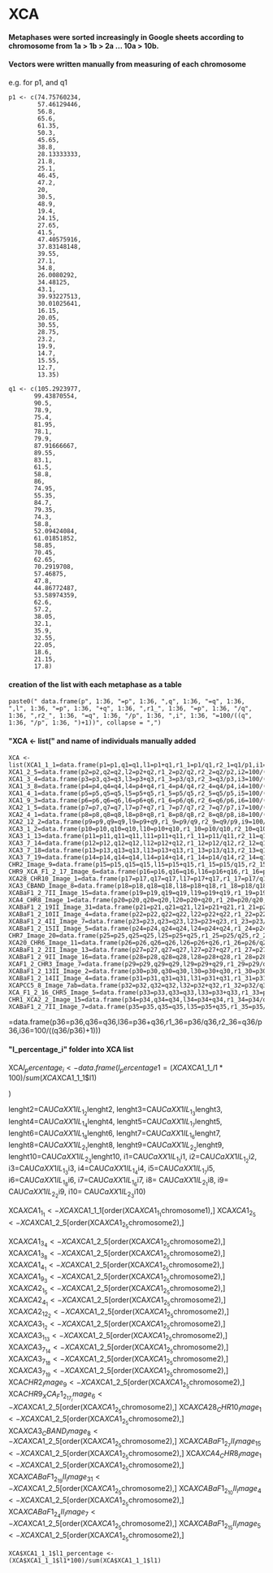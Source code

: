 # XCA 

#### Metaphases were sorted increasingly in Google sheets according to chromosome from 1a > 1b > 2a ... 10a > 10b.

#### Vectors were written manually from measuring of each chromosome

e.g. for p1, and q1
```
p1 <- c(74.75760234,
        57.46129446,
        56.8,
        65.6,
        61.35,
        50.3,
        45.65,
        38.8,
        28.13333333,
        21.8,
        25.1,
        46.45,
        47.2,
        20,
        30.5,
        48.9,
        19.4,
        24.15,
        27.65,
        41.5,
        47.40575916,
        37.83148148,
        39.55,
        27.1,
        34.8,
        26.0080292,
        34.48125,
        43.1,
        39.93227513,
        30.01025641,
        16.15,
        20.05,
        30.55,
        28.75,
        23.2,
        19.9,
        14.7,
        15.55,
        12.7,
        13.35)
```

```
q1 <- c(105.2923977,
       99.43870554,
       90.5,
       78.9,
       75.4,
       81.95,
       78.1,
       79.9,
       87.91666667,
       89.55,
       83.1,
       61.5,
       58.8,
       86,
       74.95,
       55.35,
       84.7,
       79.35,
       74.3,
       58.8,
       52.09424084,
       61.01851852,
       58.85,
       70.45,
       62.65,
       70.2919708,
       57.46875,
       47.8,
       44.86772487,
       53.58974359,
       62.6,
       57.2,
       38.05,
       32.1,
       35.9,
       32.55,
       22.05,
       18.6,
       21.15,
       17.8)
```

#### creation of the list with each metaphase as a table

```
paste0(" data.frame(p", 1:36, "=p", 1:36, ",q", 1:36, "=q", 1:36, ",l", 1:36, "=p", 1:36, "+q", 1:36, ",r1_", 1:36, "=p", 1:36, "/q", 1:36, ",r2_", 1:36, "=q", 1:36, "/p", 1:36, ",i", 1:36, "=100/((q", 1:36, "/p", 1:36, ")+1))", collapse = ",")
```

#### "XCA <- list(" and name of individuals manually added
```
XCA <- list(XCA1_1_1=data.frame(p1=p1,q1=q1,l1=p1+q1,r1_1=p1/q1,r2_1=q1/p1,i1=100/((q1/p1)+1)), XCA1_2_5=data.frame(p2=p2,q2=q2,l2=p2+q2,r1_2=p2/q2,r2_2=q2/p2,i2=100/((q2/p2)+1)), XCA1_3_4=data.frame(p3=p3,q3=q3,l3=p3+q3,r1_3=p3/q3,r2_3=q3/p3,i3=100/((q3/p3)+1)), XCA1_3_8=data.frame(p4=p4,q4=q4,l4=p4+q4,r1_4=p4/q4,r2_4=q4/p4,i4=100/((q4/p4)+1)), XCA1_4_1=data.frame(p5=p5,q5=q5,l5=p5+q5,r1_5=p5/q5,r2_5=q5/p5,i5=100/((q5/p5)+1)), XCA1_9_3=data.frame(p6=p6,q6=q6,l6=p6+q6,r1_6=p6/q6,r2_6=q6/p6,i6=100/((q6/p6)+1)), XCA2_1_5=data.frame(p7=p7,q7=q7,l7=p7+q7,r1_7=p7/q7,r2_7=q7/p7,i7=100/((q7/p7)+1)), XCA2_4_1=data.frame(p8=p8,q8=q8,l8=p8+q8,r1_8=p8/q8,r2_8=q8/p8,i8=100/((q8/p8)+1)), XCA2_12_2=data.frame(p9=p9,q9=q9,l9=p9+q9,r1_9=p9/q9,r2_9=q9/p9,i9=100/((q9/p9)+1)), XCA3_1_2=data.frame(p10=p10,q10=q10,l10=p10+q10,r1_10=p10/q10,r2_10=q10/p10,i10=100/((q10/p10)+1)), XCA3_1_13=data.frame(p11=p11,q11=q11,l11=p11+q11,r1_11=p11/q11,r2_11=q11/p11,i11=100/((q11/p11)+1)), XCA3_7_14=data.frame(p12=p12,q12=q12,l12=p12+q12,r1_12=p12/q12,r2_12=q12/p12,i12=100/((q12/p12)+1)), XCA3_7_18=data.frame(p13=p13,q13=q13,l13=p13+q13,r1_13=p13/q13,r2_13=q13/p13,i13=100/((q13/p13)+1)), XCA3_7_19=data.frame(p14=p14,q14=q14,l14=p14+q14,r1_14=p14/q14,r2_14=q14/p14,i14=100/((q14/p14)+1)), CHR2_Image_9=data.frame(p15=p15,q15=q15,l15=p15+q15,r1_15=p15/q15,r2_15=q15/p15,i15=100/((q15/p15)+1)), CHR9_XCA_F1_2_17_Image_6=data.frame(p16=p16,q16=q16,l16=p16+q16,r1_16=p16/q16,r2_16=q16/p16,i16=100/((q16/p16)+1)), XCA28_CHR10_Image_1=data.frame(p17=p17,q17=q17,l17=p17+q17,r1_17=p17/q17,r2_17=q17/p17,i17=100/((q17/p17)+1)), XCA3_CBAND_Image_8=data.frame(p18=p18,q18=q18,l18=p18+q18,r1_18=p18/q18,r2_18=q18/p18,i18=100/((q18/p18)+1)), XCABaF1_2_7II_Image_15=data.frame(p19=p19,q19=q19,l19=p19+q19,r1_19=p19/q19,r2_19=q19/p19,i19=100/((q19/p19)+1)), XCA4_CHR8_Image_1=data.frame(p20=p20,q20=q20,l20=p20+q20,r1_20=p20/q20,r2_20=q20/p20,i20=100/((q20/p20)+1)), XCABaF1_2_19II_Image_31=data.frame(p21=p21,q21=q21,l21=p21+q21,r1_21=p21/q21,r2_21=q21/p21,i21=100/((q21/p21)+1)), XCABaF1_2_10II_Image_4=data.frame(p22=p22,q22=q22,l22=p22+q22,r1_22=p22/q22,r2_22=q22/p22,i22=100/((q22/p22)+1)), XCABaF1_2_4II_Image_7=data.frame(p23=p23,q23=q23,l23=p23+q23,r1_23=p23/q23,r2_23=q23/p23,i23=100/((q23/p23)+1)), XCABaF1_2_15II_Image_5=data.frame(p24=p24,q24=q24,l24=p24+q24,r1_24=p24/q24,r2_24=q24/p24,i24=100/((q24/p24)+1)), CHR7_Image_20=data.frame(p25=p25,q25=q25,l25=p25+q25,r1_25=p25/q25,r2_25=q25/p25,i25=100/((q25/p25)+1)), XCA20_CHR6_Image_11=data.frame(p26=p26,q26=q26,l26=p26+q26,r1_26=p26/q26,r2_26=q26/p26,i26=100/((q26/p26)+1)), XCABaF1_2_2II_Image_13=data.frame(p27=p27,q27=q27,l27=p27+q27,r1_27=p27/q27,r2_27=q27/p27,i27=100/((q27/p27)+1)), XCABaF1_2_9II_Image_16=data.frame(p28=p28,q28=q28,l28=p28+q28,r1_28=p28/q28,r2_28=q28/p28,i28=100/((q28/p28)+1)), XCAF1_2_CHR3_Image_7=data.frame(p29=p29,q29=q29,l29=p29+q29,r1_29=p29/q29,r2_29=q29/p29,i29=100/((q29/p29)+1)), XCABaF1_2_13II_Image_2=data.frame(p30=p30,q30=q30,l30=p30+q30,r1_30=p30/q30,r2_30=q30/p30,i30=100/((q30/p30)+1)), XCABaF1_2_14II_Image_4=data.frame(p31=p31,q31=q31,l31=p31+q31,r1_31=p31/q31,r2_31=q31/p31,i31=100/((q31/p31)+1)), XCAPCC5_8_Image_7ab=data.frame(p32=p32,q32=q32,l32=p32+q32,r1_32=p32/q32,r2_32=q32/p32,i32=100/((q32/p32)+1)), XCA_F1_2_16_CHR5_Image_5=data.frame(p33=p33,q33=q33,l33=p33+q33,r1_33=p33/q33,r2_33=q33/p33,i33=100/((q33/p33)+1)), CHR1_XCA2_2_Image_15=data.frame(p34=p34,q34=q34,l34=p34+q34,r1_34=p34/q34,r2_34=q34/p34,i34=100/((q34/p34)+1)), XCABaF1_2_7II_Image_7=data.frame(p35=p35,q35=q35,l35=p35+q35,r1_35=p35/q35,r2_35=q35/p35,i35=100/((q35/p35)+1)))
```

=data.frame(p36=p36,q36=q36,l36=p36+q36,r1_36=p36/q36,r2_36=q36/p36,i36=100/((q36/p36)+1)))


#### "l_percentage_i" folder into XCA list

XCA$l_percentage_i <- data.frame(
l_percentage1=(XCA$XCA1_1_$l1*100)/sum(XCA$XCA1_1_1$l1)

)

lenght2=CAU$CaXX1IL_1_2$lenght2, lenght3=CAU$CaXX1IL_1_3$lenght3, lenght4=CAU$CaXX1IL_1_4$lenght4, lenght5=CAU$CaXX1IL_1_7$lenght5, lenght6=CAU$CaXX1IL_1_8$lenght6, lenght7=CAU$CaXX1IL_1_6$lenght7, lenght8=CAU$CaXX1IL_2_1$lenght8, lenght9=CAU$CaXX1IL_2_2$lenght9, lenght10=CAU$CaXX1IL_2_3$lenght10, i1=CAU$CaXX1IL_1_1$i1, i2=CAU$CaXX1IL_1_2$i2, i3=CAU$CaXX1IL_1_3$i3, i4=CAU$CaXX1IL_1_4$i4, i5=CAU$CaXX1IL_1_7$i5, i6=CAU$CaXX1IL_1_8$i6, i7=CAU$CaXX1IL_1_6$i7, i8= CAU$CaXX1IL_2_1$i8, i9= CAU$CaXX1IL_2_2$i9, i10= CAU$CaXX1IL_2_3$i10)





XCA$XCA1_1_1 <- XCA$XCA1_1_1[order(XCA$XCA1_1_1$chromosome1),]
XCA$XCA1_2_5 <- XCA$XCA1_2_5[order(XCA$XCA1_2_5$chromosome2),]


XCA$XCA1_3_4 <- XCA$XCA1_2_5[order(XCA$XCA1_2_5$chromosome2),]
XCA$XCA1_3_8 <- XCA$XCA1_2_5[order(XCA$XCA1_2_5$chromosome2),]
XCA$XCA1_4_1 <- XCA$XCA1_2_5[order(XCA$XCA1_2_5$chromosome2),]
XCA$XCA1_9_3  <- XCA$XCA1_2_5[order(XCA$XCA1_2_5$chromosome2),]
XCA$XCA2_1_5 <- XCA$XCA1_2_5[order(XCA$XCA1_2_5$chromosome2),]
XCA$XCA2_4_1 <- XCA$XCA1_2_5[order(XCA$XCA1_2_5$chromosome2),]
XCA$XCA2_12_2  <- XCA$XCA1_2_5[order(XCA$XCA1_2_5$chromosome2),]
XCA$XCA3_1_2 <- XCA$XCA1_2_5[order(XCA$XCA1_2_5$chromosome2),]
XCA$XCA3_1_13 <- XCA$XCA1_2_5[order(XCA$XCA1_2_5$chromosome2),]
XCA$XCA3_7_14 <- XCA$XCA1_2_5[order(XCA$XCA1_2_5$chromosome2),]
XCA$XCA3_7_18 <- XCA$XCA1_2_5[order(XCA$XCA1_2_5$chromosome2),]
XCA$XCA3_7_19 <- XCA$XCA1_2_5[order(XCA$XCA1_2_5$chromosome2),]
XCA$CHR2_Image_9 <- XCA$XCA1_2_5[order(XCA$XCA1_2_5$chromosome2),]
XCA$CHR9_XCA_F1_2_17_Image_6 <- XCA$XCA1_2_5[order(XCA$XCA1_2_5$chromosome2),]
XCA$XCA28_CHR10_Image_1 <- XCA$XCA1_2_5[order(XCA$XCA1_2_5$chromosome2),]
XCA$XCA3_CBAND_Image_8 <- XCA$XCA1_2_5[order(XCA$XCA1_2_5$chromosome2),]
XCA$XCABaF1_2_7II_Image_15 <- XCA$XCA1_2_5[order(XCA$XCA1_2_5$chromosome2),]
XCA$XCA4_CHR8_Image_1 <- XCA$XCA1_2_5[order(XCA$XCA1_2_5$chromosome2),]
XCA$XCABaF1_2_19II_Image_31 <- XCA$XCA1_2_5[order(XCA$XCA1_2_5$chromosome2),]
XCA$XCABaF1_2_10II_Image_4 <- XCA$XCA1_2_5[order(XCA$XCA1_2_5$chromosome2),]
XCA$XCABaF1_2_4II_Image_7 <- XCA$XCA1_2_5[order(XCA$XCA1_2_5$chromosome2),]
XCA$XCABaF1_2_15II_Image_5 <- XCA$XCA1_2_5[order(XCA$XCA1_2_5$chromosome2),]

```
XCA$XCA1_1_1$l1_percentage <- (XCA$XCA1_1_1$l1*100)/sum(XCA$XCA1_1_1$l1)
```
 
